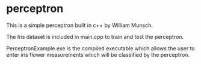 # perceptron

This is a simple perceptron built in c++ by William Munsch.

The Iris dataset is included in main.cpp to train and test the perceptron.

PerceptronExample.exe is the compiled executable which allows the user to
enter iris flower measurements which will be classified by the perceptron.
